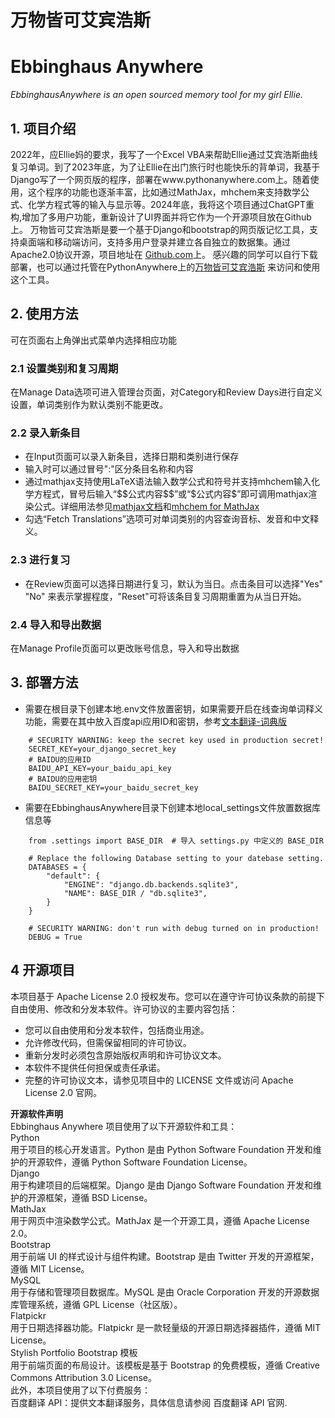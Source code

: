 # 万物皆可艾宾浩斯
# Ebbinghaus Anywhere 

*EbbinghausAnywhere is an open sourced memory tool for my girl Ellie.*

## 1. 项目介绍
2022年，应Ellie妈的要求，我写了一个Excel VBA来帮助Ellie通过艾宾浩斯曲线复习单词。到了2023年底，为了让Ellie在出门旅行时也能快乐的背单词，我基于Django写了一个网页版的程序，部署在www.pythonanywhere.com上。随着使用，这个程序的功能也逐渐丰富，比如通过MathJax，mhchem来支持数学公式、化学方程式等的输入与显示等。2024年底，我将这个项目通过ChatGPT重构,增加了多用户功能，重新设计了UI界面并将它作为一个开源项目放在Github上。
万物皆可艾宾浩斯是要一个基于Django和bootstrap的网页版记忆工具，支持桌面端和移动端访问，支持多用户登录并建立各自独立的数据集。通过Apache2.0协议开源，项目地址在 [Github.com](https://github.com/BrandonLoh/EbbinghausAnywhere)上。 感兴趣的同学可以自行下载部署，也可以通过托管在PythonAnywhere上的[万物皆可艾宾浩斯](https://Ebbinghaus.pythonanywhere.com/ "托管在PythonAnywhere上的免费网站") 来访问和使用这个工具。

## 2. 使用方法
可在页面右上角弹出式菜单内选择相应功能
### 2.1 设置类别和复习周期
在Manage Data选项可进入管理台页面，对Category和Review Days进行自定义设置，单词类别作为默认类别不能更改。
### 2.2 录入新条目
- 在Input页面可以录入新条目，选择日期和类别进行保存
- 输入时可以通过冒号":"区分条目名称和内容
- 通过mathjax支持使用LaTeX语法输入数学公式和符号并支持mhchem输入化学方程式，冒号后输入“\$\$公式内容$$”或“\$公式内容\$”即可调用mathjax渲染公式。详细用法参见[mathjax文档](https://www.osgeo.cn/mathjax/index.html)和[mhchem for MathJax](https://mhchem.github.io/MathJax-mhchem/)
- 勾选“Fetch Translations”选项可对单词类别的内容查询音标、发音和中文释义。
### 2.3 进行复习
- 在Review页面可以选择日期进行复习，默认为当日。点击条目可以选择"Yes" "No" 来表示掌握程度，"Reset"可将该条目复习周期重置为从当日开始。
### 2.4 导入和导出数据
在Manage Profile页面可以更改账号信息，导入和导出数据
## 3. 部署方法
- 需要在根目录下创建本地.env文件放置密钥，如果需要开启在线查询单词释义功能，需要在其中放入百度api应用ID和密钥，参考[文本翻译-词典版](https://cloud.baidu.com/doc/MT/s/nkqrzmbpc)
```
    # SECURITY WARNING: keep the secret key used in production secret!
    SECRET_KEY=your_django_secret_key
    # BAIDU的应用ID
    BAIDU_API_KEY=your_baidu_api_key
    # BAIDU的应用密钥
    BAIDU_SECRET_KEY=your_baidu_secret_key
```

- 需要在EbbinghausAnywhere目录下创建本地local_settings文件放置数据库信息等
```
    from .settings import BASE_DIR  # 导入 settings.py 中定义的 BASE_DIR

    # Replace the following Database setting to your datebase setting.
    DATABASES = {
        "default": {
            "ENGINE": "django.db.backends.sqlite3",
            "NAME": BASE_DIR / "db.sqlite3",
        }
    }

    # SECURITY WARNING: don't run with debug turned on in production!
    DEBUG = True
```
## 4 开源项目
本项目基于 Apache License 2.0 授权发布。您可以在遵守许可协议条款的前提下自由使用、修改和分发本软件。许可协议的主要内容包括：
- 您可以自由使用和分发本软件，包括商业用途。
- 允许修改代码，但需保留相同的许可协议。
- 重新分发时必须包含原始版权声明和许可协议文本。
- 本软件不提供任何担保或责任承诺。
- 完整的许可协议文本，请参见项目中的 LICENSE 文件或访问 Apache License 2.0 官网。

**开源软件声明**  
Ebbinghaus Anywhere 项目使用了以下开源软件和工具：  
Python  
用于项目的核心开发语言。Python 是由 Python Software Foundation 开发和维护的开源软件，遵循 Python Software Foundation License。  
Django  
用于构建项目的后端框架。Django 是由 Django Software Foundation 开发和维护的开源框架，遵循 BSD License。  
MathJax  
用于网页中渲染数学公式。MathJax 是一个开源工具，遵循 Apache License 2.0。  
Bootstrap  
用于前端 UI 的样式设计与组件构建。Bootstrap 是由 Twitter 开发的开源框架，遵循 MIT License。  
MySQL  
用于存储和管理项目数据库。MySQL 是由 Oracle Corporation 开发的开源数据库管理系统，遵循 GPL License（社区版）。  
Flatpickr  
用于日期选择器功能。Flatpickr 是一款轻量级的开源日期选择器插件，遵循 MIT License。  
Stylish Portfolio Bootstrap 模板  
用于前端页面的布局设计。该模板是基于 Bootstrap 的免费模板，遵循 Creative Commons Attribution 3.0 License。  
此外，本项目使用了以下付费服务：  
百度翻译 API：提供文本翻译服务，具体信息请参阅 百度翻译 API 官网.

